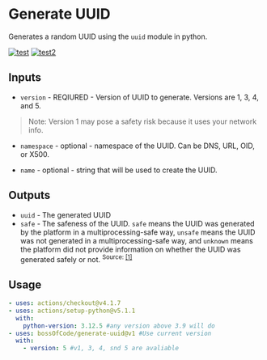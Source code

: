 # Generate UUID

Generates a random UUID using the `uuid` module in python.

[![test](https://github.com/bossOfCode/generate-uuid/actions/workflows/manual.yml/badge.svg)](https://github.com/bossOfCode/generate-uuid/actions/workflows/manual.yml) [![test2](https://github.com/bossOfCode/generate-uuid/actions/workflows/manual2.yml/badge.svg)](https://github.com/bossOfCode/generate-uuid/actions/workflows/manual2.yml)

## Inputs

* `version` - REQIURED - Version of UUID to generate. Versions are 1, 3, 4, and 5.

> Note: Version 1 may pose a safety risk because it uses your network info.

* `namespace` - optional - namespace of the UUID. Can be DNS, URL, OID, or X500.

* `name` - optional - string that will be used to create the UUID.

## Outputs

* `uuid` - The generated UUID
* `safe` - The safeness of the UUID. `safe` means the UUID was generated by the platform in a multiprocessing-safe way, `unsafe` means the UUID was not generated in a multiprocessing-safe way, and `unknown` means the platform did not provide information on whether the UUID was generated safely or not.
<sup>Source: [[1]](https://docs.python.org/3/library/uuid.html#uuid.SafeUUID)</sup>

## Usage

```yaml
- uses: actions/checkout@v4.1.7
- uses: actions/setup-python@v5.1.1
  with:
    python-version: 3.12.5 #any version above 3.9 will do
- uses: bossOfCode/generate-uuid@v1 #Use current version
  with: 
    - version: 5 #v1, 3, 4, snd 5 are avaliable
```
